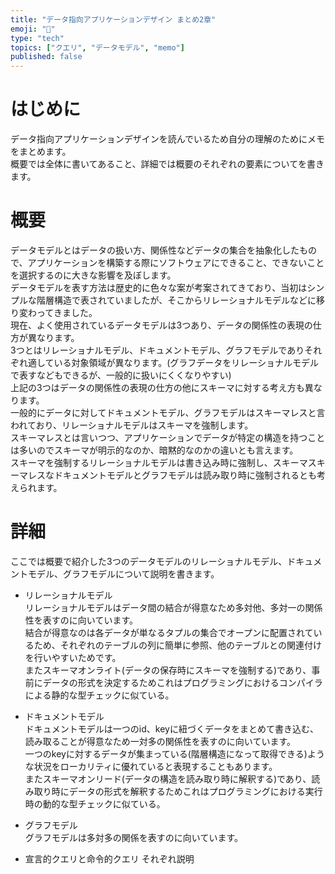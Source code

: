 ```yaml
---
title: "データ指向アプリケーションデザイン まとめ2章"
emoji: "🎩"
type: "tech"
topics: ["クエリ", "データモデル", "memo"]
published: false
---
```


# はじめに
データ指向アプリケーションデザインを読んでいるため自分の理解のためにメモをまとめます。  
概要では全体に書いてあること、詳細では概要のそれぞれの要素についてを書きます。

# 概要
データモデルとはデータの扱い方、関係性などデータの集合を抽象化したもので、アプリケーションを構築する際にソフトウェアにできること、できないことを選択するのに大きな影響を及ぼします。  
データモデルを表す方法は歴史的に色々な案が考案されてきており、当初はシンプルな階層構造で表されていましたが、そこからリレーショナルモデルなどに移り変わってきました。  
現在、よく使用されているデータモデルは3つあり、データの関係性の表現の仕方が異なります。  
3つとはリレーショナルモデル、ドキュメントモデル、グラフモデルでありそれぞれ適している対象領域が異なります。(グラフデータをリレーショナルモデルで表すなどもできるが、一般的に扱いにくくなりやすい)  
上記の3つはデータの関係性の表現の仕方の他にスキーマに対する考え方も異なります。  
一般的にデータに対してドキュメントモデル、グラフモデルはスキーマレスと言われており、リレーショナルモデルはスキーマを強制します。  
スキーマレスとは言いつつ、アプリケーションでデータが特定の構造を持つことは多いのでスキーマが明示的なのか、暗黙的なのかの違いとも言えます。  
スキーマを強制するリレーショナルモデルは書き込み時に強制し、スキーマスキーマレスなドキュメントモデルとグラフモデルは読み取り時に強制されるとも考えられます。

# 詳細
ここでは概要で紹介した3つのデータモデルのリレーショナルモデル、ドキュメントモデル、グラフモデルについて説明を書きます。
- リレーショナルモデル  
リレーショナルモデルはデータ間の結合が得意なため多対他、多対一の関係性を表すのに向いています。  
結合が得意なのは各データが単なるタプルの集合でオープンに配置されているため、それぞれのテーブルの列に簡単に参照、他のテーブルとの関連付けを行いやすいためです。  
またスキーマオンライト(データの保存時にスキーマを強制する)であり、事前にデータの形式を決定するためこれはプログラミングにおけるコンパイラによる静的な型チェックに似ている。  
  

- ドキュメントモデル  
ドキュメントモデルは一つのid、keyに紐づくデータをまとめて書き込む、読み取ることが得意なため一対多の関係性を表すのに向いています。  
一つのkeyに対するデータが集まっている(階層構造になって取得できる)ような状況をローカリティに優れていると表現することもあります。  
またスキーマオンリード(データの構造を読み取り時に解釈する)であり、読み取り時にデータの形式を解釈するためこれはプログラミングにおける実行時の動的な型チェックに似ている。

  
- グラフモデル  
グラフモデルは多対多の関係を表すのに向いています。


- 宣言的クエリと命令的クエリ
それぞれ説明
